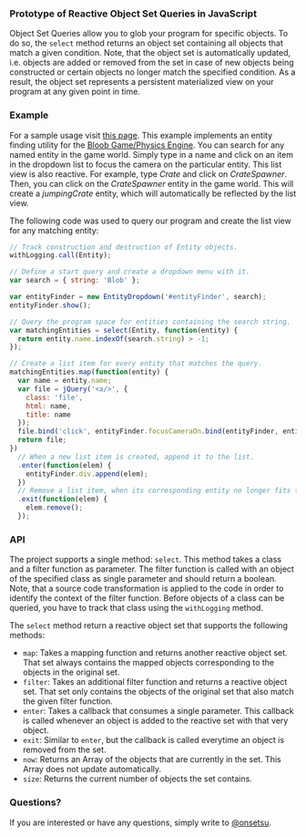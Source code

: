### Prototype of Reactive Object Set Queries in JavaScript
Object Set Queries allow you to glob your program for specific objects. To do so, the `select` method returns an object set containing all objects that match a given condition.
Note, that the object set is automatically updated, i.e. objects are added or removed from the set in case of new objects being constructed or certain objects no longer match the specified condition.
As a result, the object set represents a persistent materialized view on your program at any given point in time.

### Example
For a sample usage visit [this page](http://onsetsu.github.io/active-collection-prototype/bloob.html). This example implements an entity finding utility for the [Bloob Game/Physics Engine](https://github.com/onsetsu/bloob). You can search for any named entity in the game world. Simply type in a name and click on an item in the dropdown list to focus the camera on the particular entity. This list view is also reactive. For example, type *Crate* and click on *CrateSpawner*. Then, you can click on the *CrateSpawner* entity in the game world. This will create a *jumpingCrate* entity, which will automatically be reflected by the list view.

The following code was used to query our program and create the list view for any matching entity:

```javascript
// Track construction and destruction of Entity objects.
withLogging.call(Entity);

// Define a start query and create a dropdown menu with it.
var search = { string: 'Blob' };

var entityFinder = new EntityDropdown('#entityFinder', search);
entityFinder.show();

// Query the program space for entities containing the search string.
var matchingEntities = select(Entity, function(entity) {
  return entity.name.indexOf(search.string) > -1;
});

// Create a list item for every entity that matches the query.
matchingEntities.map(function(entity) {
  var name = entity.name;
  var file = jQuery('<a/>', {
    class: 'file',
    html: name,
    title: name
  });
  file.bind('click', entityFinder.focusCameraOn.bind(entityFinder, entity, layer));
  return file;
})
  // When a new list item is created, append it to the list.
  .enter(function(elem) {
    entityFinder.div.append(elem);
  })
  // Remove a list item, when its corresponding entity no longer fits the condition.
  .exit(function(elem) {
    elem.remove();
  });
```

### API
The project supports a single method: `select`. This method takes a class and a filter function as parameter. The filter function is called with an object of the specified class as single parameter and should return a boolean. Note, that a source code transformation is applied to the code in order to identify the context of the filter function. Before objects of a class can be queried, you have to track that class using the `withLogging` method.

The `select` method return a reactive object set that supports the following methods:
* `map`: Takes a mapping function and returns another reactive object set. That set always contains the mapped objects corresponding to the objects in the original set.
* `filter`: Takes an additional filter function and returns a reactive object set. That set only contains the objects of the original set that also match the given filter function.
* `enter`: Takes a callback that consumes a single parameter. This callback is called whenever an object is added to the reactive set with that very object.
* `exit`: Similar to `enter`, but the callback is called everytime an object is removed from the set.
* `now`: Returns an Array of the objects that are currently in the set. This Array does not update automatically.
* `size`: Returns the current number of objects the set contains.

### Questions?
If you are interested or have any questions, simply write to [@onsetsu](https://github.com/onsetsu).
